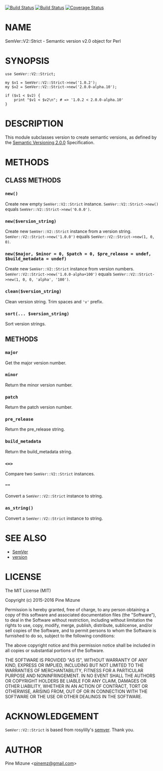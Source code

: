 [![Build Status](https://travis-ci.org/pine/p5-SemVer-V2-Strict.svg?branch=master)](https://travis-ci.org/pine/p5-SemVer-V2-Strict) [![Build Status](https://img.shields.io/appveyor/ci/pine/p5-SemVer-V2-Strict/master.svg)](https://ci.appveyor.com/project/pine/p5-SemVer-V2-Strict/branch/master) [![Coverage Status](http://codecov.io/github/pine/p5-SemVer-V2-Strict/coverage.svg?branch=master)](https://codecov.io/github/pine/p5-SemVer-V2-Strict?branch=master)
# NAME

SemVer::V2::Strict - Semantic version v2.0 object for Perl

# SYNOPSIS

    use SemVer::V2::Strict;

    my $v1 = SemVer::V2::Strict->new('1.0.2');
    my $v2 = SemVer::V2::Strict->new('2.0.0-alpha.10');

    if ($v1 < $v2) {
        print "$v1 < $v2\n"; # => '1.0.2 < 2.0.0-alpha.10'
    }

# DESCRIPTION

This module subclasses version to create semantic versions, as defined by the [Semantic Versioning 2.0.0](http://semver.org/spec/v2.0.0.html) Specification.

# METHODS

## CLASS METHODS

### `new()`

Create new empty `SemVer::V2::Strict` instance.
`SemVer::V2::Strict->new()` equals `SemVer::V2::Strict->new('0.0.0')`.

### `new($version_string)`

Create new `SemVer::V2::Strict` instance from a version string.
`SemVer::V2::Strict->new('1.0.0')` equals `SemVer::V2::Strict->new(1, 0, 0)`.

### `new($major, $minor = 0, $patch = 0, $pre_release = undef, $build_metadata = undef)`

Create new `SemVer::V2::Strict` instance from version numbers.
`SemVer::V2::Strict->new('1.0.0-alpha+100')` equals `SemVer::V2::Strict->new(1, 0, 0, 'alpha', '100')`.

### `clean($version_string)`

Clean version string. Trim spaces and `'v'` prefix.

### `sort(... $version_string)`

Sort version strings.

## METHODS

### `major`

Get the major version number.

### `minor`

Return the minor version number.

### `patch`

Return the patch version number.

### `pre_release`

Return the pre\_release string.

### `build_metadata`

Return the build\_metadata string.

### `<=>`

Compare two `SemVer::V2::Strict` instances.

### `""`

Convert a `SemVer::V2::Strict` instance to string.

### `as_string()`

Convert a `SemVer::V2::Strict` instance to string.

# SEE ALSO

- [SemVer](https://metacpan.org/pod/SemVer)
- [version](https://metacpan.org/pod/version)

# LICENSE

The MIT License (MIT)

Copyright (c) 2015-2016 Pine Mizune

Permission is hereby granted, free of charge, to any person obtaining a copy
of this software and associated documentation files (the "Software"), to deal
in the Software without restriction, including without limitation the rights
to use, copy, modify, merge, publish, distribute, sublicense, and/or sell
copies of the Software, and to permit persons to whom the Software is
furnished to do so, subject to the following conditions:

The above copyright notice and this permission notice shall be included in
all copies or substantial portions of the Software.

THE SOFTWARE IS PROVIDED "AS IS", WITHOUT WARRANTY OF ANY KIND, EXPRESS OR
IMPLIED, INCLUDING BUT NOT LIMITED TO THE WARRANTIES OF MERCHANTABILITY,
FITNESS FOR A PARTICULAR PURPOSE AND NONINFRINGEMENT. IN NO EVENT SHALL THE
AUTHORS OR COPYRIGHT HOLDERS BE LIABLE FOR ANY CLAIM, DAMAGES OR OTHER
LIABILITY, WHETHER IN AN ACTION OF CONTRACT, TORT OR OTHERWISE, ARISING FROM,
OUT OF OR IN CONNECTION WITH THE SOFTWARE OR THE USE OR OTHER DEALINGS IN
THE SOFTWARE.

# ACKNOWLEDGEMENT

`SemVer::V2::Strict` is based from rosylilly's [semver](https://github.com/rosylilly/semver).
Thank you.

# AUTHOR

Pine Mizune &lt;pinemz@gmail.com>
